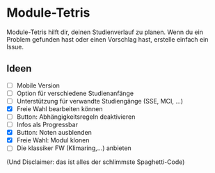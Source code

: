 # Module-Tetris  
Module-Tetris hilft dir, deinen Studienverlauf zu planen. Wenn du ein Problem gefunden hast oder einen Vorschlag hast, erstelle einfach ein Issue.

## Ideen  
- [ ] Mobile Version  
- [ ] Option für verschiedene Studienanfänge  
- [ ] Unterstützung für verwandte Studiengänge (SSE, MCI, ...)
- [x] Freie Wahl bearbeiten können
- [ ] Button: Abhängigkeitsregeln deaktivieren
- [ ] Infos als Progressbar
- [x] Button: Noten ausblenden
- [x] Freie Wahl: Modul klonen
- [ ] Die klassiker FW (Klimaring,...) anbieten

(Und Disclaimer: das ist alles der schlimmste Spaghetti-Code)
